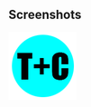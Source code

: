 



## Screenshots
![ScreenShot1](https://github.com/lees569/Homework1/blob/master/logo.png?raw=true) 
